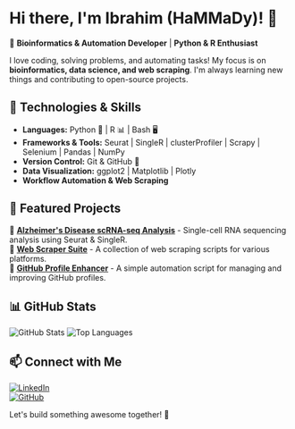 # Hi there, I'm Ibrahim (HaMMaDy)! 👋

🚀 **Bioinformatics & Automation Developer** | **Python & R Enthusiast**

I love coding, solving problems, and automating tasks! My focus is on **bioinformatics, data science, and web scraping**. I'm always learning new things and contributing to open-source projects.

## 🔧 Technologies & Skills
- **Languages:** Python 🐍 | R 📊 | Bash 🖥️
- **Frameworks & Tools:** Seurat | SingleR | clusterProfiler | Scrapy | Selenium | Pandas | NumPy
- **Version Control:** Git & GitHub 🚀
- **Data Visualization:** ggplot2 | Matplotlib | Plotly
- **Workflow Automation & Web Scraping**

## 📌 Featured Projects
🔹 [**Alzheimer's Disease scRNA-seq Analysis**](https://github.com/xHaMMaDy/Alzheimers-scRNAseq) - Single-cell RNA sequencing analysis using Seurat & SingleR.  
🔹 [**Web Scraper Suite**](https://github.com/xHaMMaDy/Web-Scrapers) - A collection of web scraping scripts for various platforms.  
🔹 [**GitHub Profile Enhancer**](https://github.com/xHaMMaDy/Profile-Enhancer) - A simple automation script for managing and improving GitHub profiles.

## 📊 GitHub Stats
![GitHub Stats](https://github-readme-stats.vercel.app/api?username=yourusername&show_icons=true&theme=radical)
![Top Languages](https://github-readme-stats.vercel.app/api/top-langs/?username=yourusername&layout=compact&theme=radical)

## 📫 Connect with Me
[![LinkedIn](https://img.shields.io/badge/LinkedIn-Connect-blue?logo=linkedin)](https://www.linkedin.com/in/yourprofile)  
[![GitHub](https://img.shields.io/badge/GitHub-Follow-black?logo=github)](https://github.com/xHaMMaDy)  

Let's build something awesome together! 🚀

